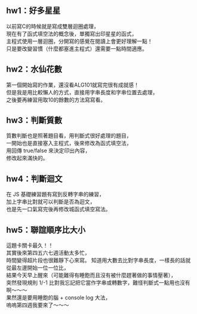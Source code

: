 ## hw1：好多星星
以前寫C的時候就是寫成雙層迴圈處理，  
現在有了函式填空法的概念後，單獨寫出印星星的函式，  
主程式使用一層迴圈，分開寫的感覺在閱讀上會更好理解一點！  
只是要改變習慣（什麼都塞進主程式）還需要一點時間適應。  
  
## hw2：水仙花數
第一個開始寫的作業，還沒看ALG101就寫完很有成就感！  
但是我是用比較懶人的方式，直接用字串長度和字串位置去處理，  
之後要再練習用取10的餘數的方法寫寫看。  
  
## hw3：判斷質數
質數判斷也是照著題目看，用判斷式很好處理的題目，  
一開始也是直接塞入主程式，後來修改為函式填空法，  
用回傳 true/false 來決定印出內容，  
修改起來滿快的。  
  
## hw4：判斷迴文
在 JS 基礎練習題有寫到反轉字串的練習，  
加上字串比對就可以判斷是否為迴文，  
也是先一口氣寫完後再修改城函式填空寫法。  
  
## hw5：聯誼順序比大小
這題卡關卡最久！！  
其實後來第四五六七週活動太多忙，  
時間變得超片段也很難靜下心來寫。
知道用大數去比對字串長度，一樣長的話就從最左邊開始一位一位比，  
結果今天早上醒來（可能難得有睡飽而且沒有被什麼趕著做的事情壓著），  
突然發現規則 1/-1 比對我忘記把它當作字串或轉數字，難怪判斷式一點用也沒有啊～～～  
果然還是要用睡飽的腦 + console log 大法，  
嗚嗚第四週我要來了～～～  